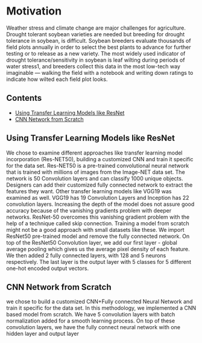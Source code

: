 Motivation
============

Weather stress and climate change are major challenges for agriculture. Drought tolerant soybean varieties are needed but breeding for drought tolerance in soybean, is difficult. Soybean breeders evaluate thousands of field plots annually in order to select the best plants to advance for further testing or to release as a new variety. The most widely used indicator of drought tolerance/sensitivity in soybean is leaf wilting during periods of water stress1, and breeders collect this data in the most low-tech way imaginable — walking the field with a notebook and writing down ratings to indicate how wilted each field plot looks.

## Contents

- [Using Transfer Learning Models like ResNet](README.md#Using-Transfer-Learning-Models-like-ResNet)
- [CNN Network from Scratch](README.md#CNN-Network-from-Scratch)

## Using Transfer Learning Models like ResNet

We chose to examine different approaches like transfer learning model incorporation (Res-NET50), building a customized CNN and train it specific for the data set. Res-NET50 is a pre-trained convolutional neural network that is trained with millions of images from the Image-NET data set. The network is 50 Convolution layers and can classify 1000 unique objects. Designers can add their customized fully connected network to extract the features they want. Other transfer learning models like VGG19 was examined as well. VGG19 has 19 Convolution Layers and Inception has 22 convolution layers. Increasing the depth of the model does not assure good accuracy because of the vanishing gradients problem with deeper networks. ResNet-50 overcomes this
vanishing gradient problem with the help of a technique called skip connection. Training a model from scratch might not be
a good approach with small datasets like these. We import ResNet50 pre-trained model and remove the fully connected network. On top of the ResNet50 Convolution layer, we add our first layer - global average pooling which gives us the average pixel density of each feature. We then added 2 fully connected layers, with 128 and 5 neurons respectively. The last layer is the output layer with 5 classes for 5 different one-hot encoded output vectors.

## CNN Network from Scratch
we chose to build a customized CNN+Fully
connected Neural Network and train it specific for the data
set. In this methodology, we implemented a CNN based model from
scratch. We have 5 convolution layers with batch normalization
added for a smooth learning process. On top of these
convolution layers, we have the fully connect neural network
with one hidden layer and output layer
  
